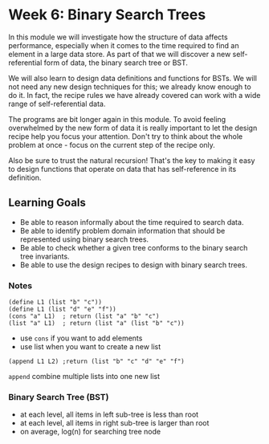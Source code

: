 # Week 6: Binary Search Trees

In this module we will investigate how the structure of data affects performance, especially when it comes to the time required to find an element in a large data store. As part of that we will discover a new self-referential form of data, the binary search tree or BST.

We will also learn to design data definitions and functions for BSTs. We will not need any new design techniques for this; we already know enough to do it. In fact, the recipe rules we have already covered can work with a wide range of self-referential data.

The programs are bit longer again in this module. To avoid feeling overwhelmed by the new form of data it is really important to let the design recipe help you focus your attention. Don't try to think about the whole problem at once - focus on the current step of the recipe only.

Also be sure to trust the natural recursion! That's the key to making it easy to design functions that operate on data that has self-reference in its definition.

## Learning Goals

- Be able to reason informally about the time required to search data.
- Be able to identify problem domain information that should be represented using binary search trees.
- Be able to check whether a given tree conforms to the binary search tree invariants.
- Be able to use the design recipes to design with binary search trees.

### Notes

```racket
(define L1 (list "b" "c"))
(define L1 (list "d" "e" "f"))
(cons "a" L1)  ; return (list "a" "b" "c")
(list "a" L1)  ; return (list "a" (list "b" "c"))
```

- use `cons` if you want to add elements
- use list when you want to create a new list

```racket
(append L1 L2) ;return (list "b" "c" "d" "e" "f")
```

`append` combine multiple lists into one new list

### Binary Search Tree (BST)

- at each level, all items in left sub-tree is less than root
- at each level, all items in right sub-tree is larger than root
- on average, log(n) for searching tree node
